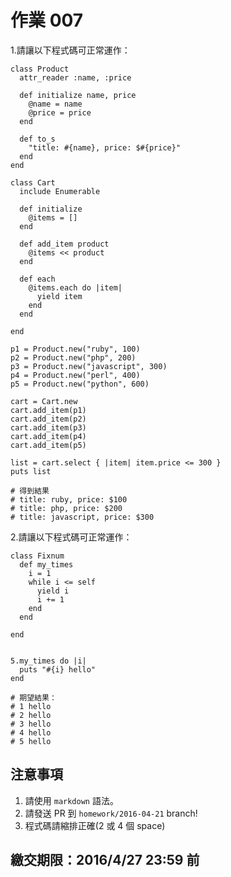 # 作業 007

1.請讓以下程式碼可正常運作：

```
class Product
  attr_reader :name, :price

  def initialize name, price
    @name = name
    @price = price
  end

  def to_s
    "title: #{name}, price: $#{price}"
  end
end

class Cart
  include Enumerable

  def initialize
    @items = []
  end

  def add_item product
    @items << product
  end

  def each
    @items.each do |item|
      yield item
    end
  end

end

p1 = Product.new("ruby", 100)
p2 = Product.new("php", 200)
p3 = Product.new("javascript", 300)
p4 = Product.new("perl", 400)
p5 = Product.new("python", 600)

cart = Cart.new
cart.add_item(p1)
cart.add_item(p2)
cart.add_item(p3)
cart.add_item(p4)
cart.add_item(p5)

list = cart.select { |item| item.price <= 300 }
puts list

# 得到結果
# title: ruby, price: $100
# title: php, price: $200
# title: javascript, price: $300
```

2.請讓以下程式碼可正常運作：

```
class Fixnum
  def my_times
    i = 1
    while i <= self
      yield i
      i += 1
    end
  end

end


5.my_times do |i|
  puts "#{i} hello"
end

# 期望結果：
# 1 hello
# 2 hello
# 3 hello
# 4 hello
# 5 hello
```

## 注意事項

1. 請使用 `markdown` 語法。
2. 請發送 PR 到 `homework/2016-04-21` branch!
3. 程式碼請縮排正確(2 或 4 個 space)

## 繳交期限：2016/4/27 23:59 前
